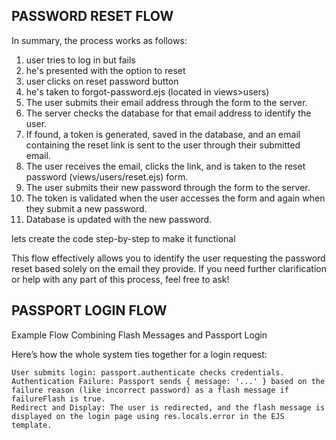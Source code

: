 ## PASSWORD RESET FLOW
In summary, the process works as follows:

1. user tries to log in but fails
2. he's presented with the option to reset
3. user clicks on reset password button
4. he's taken to forgot-password.ejs (located in views>users)
5. The user submits their email address through the form to the server.
6. The server checks the database for that email address to identify the user.
7. If found, a token is generated, saved in the database, and an email containing the reset link is sent to the user through their submitted email.
8. The user receives the email, clicks the link, and is taken to the reset password (views/users/reset.ejs) form.
9. The user submits their new password through the form to the server.
10. The token is validated when the user accesses the form and again when they submit a new password.
11. Database is updated with the new password.

lets create the code step-by-step to make it functional

This flow effectively allows you to identify the user requesting the password reset based solely on the email they provide. If you need further clarification or help with any part of this process, feel free to ask!


## PASSPORT LOGIN FLOW
Example Flow Combining Flash Messages and Passport Login

Here’s how the whole system ties together for a login request:

    User submits login: passport.authenticate checks credentials.
    Authentication Failure: Passport sends { message: '...' } based on the failure reason (like incorrect password) as a flash message if failureFlash is true.
    Redirect and Display: The user is redirected, and the flash message is displayed on the login page using res.locals.error in the EJS template.